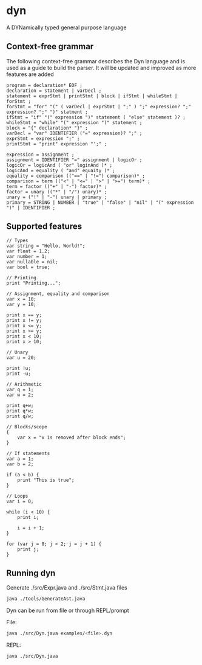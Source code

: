 # dyn
A DYNamically typed general purpose language

## Context-free grammar

The following context-free grammar describes the Dyn language and is used as a guide to build
the parser. It will be updated and improved as more features are added

```
program = declaration* EOF ;
declaration = statement | varDecl ;
statement = exprStmt | printStmt | block | ifStmt | whileStmt | forStmt ;
forStmt = "for" "(" ( varDecl | exprStmt | ";" ) ";" expression? ";" expression? ";" ")" statment ;
ifStmt = "if" "(" expression ")" statement ( "else" statement )? ;
whileStmt = "while" "(" expression ")" statement ;
block = "{" declaration* "}" ;
varDecl = "var" IDENTIFIER ("=" expression)? ";" ;
exprStmt = expression ";" ;
printStmt = "print" expression "';" ;

expression = assignment ;
assignment = IDENTIFIER "=" assignment | logicOr ;
logicOr = logicAnd ( "or" loginAnd )* ;
logicAnd = equality ( "and" equaity )* ;
equality = comparison (("==" | "!=") comparison)* ;
comparison = term (("<" | "<=" | ">" | ">=") term)* ;
term = factor (("+" | "-") factor)* ;
factor = unary (("*" | "/") unary)* ;
unary = ("!" | "-") unary | primary ;
primary = STRING | NUMBER | "true" | "false" | "nil" | "(" expression ")" | IDENTIFIER ;
```

## Supported features

```text
// Types
var string = "Hello, World!";
var float = 1.2;
var number = 1;
var nullable = nil;
var bool = true;

// Printing
print "Printing...";

// Assignment, equality and comparison
var x = 10;
var y = 10;

print x == y;
print x != y;
print x <= y;
print x >= y;
print x < 10;
print x > 10;

// Unary
var u = 20;

print !u;
print -u;

// Arithmetic
var q = 1;
var w = 2;

print q+w;
print q*w;
print q/w;

// Blocks/scope
{
	var x = "x is removed after block ends";
}

// If statements
var a = 1;
var b = 2;

if (a < b) {
	print "This is true";
}

// Loops
var i = 0;

while (i < 10) {
	print i;

	i = i + 1;
}

for (var j = 0; j < 2; j = j + 1) {
	print j;
}
```

## Running dyn

Generate ./src/Expr.java and ./src/Stmt.java files
```bash
java ./tools/GenerateAst.java
```

Dyn can be run from file or through REPL/prompt

File:

```bash
java ./src/Dyn.java examples/<file>.dyn
```

REPL:

```bash
java ./src/Dyn.java
```
